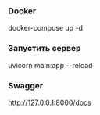 ### Docker
docker-compose up -d


### Запустить сервер
uvicorn main:app --reload


### Swagger
http://127.0.0.1:8000/docs